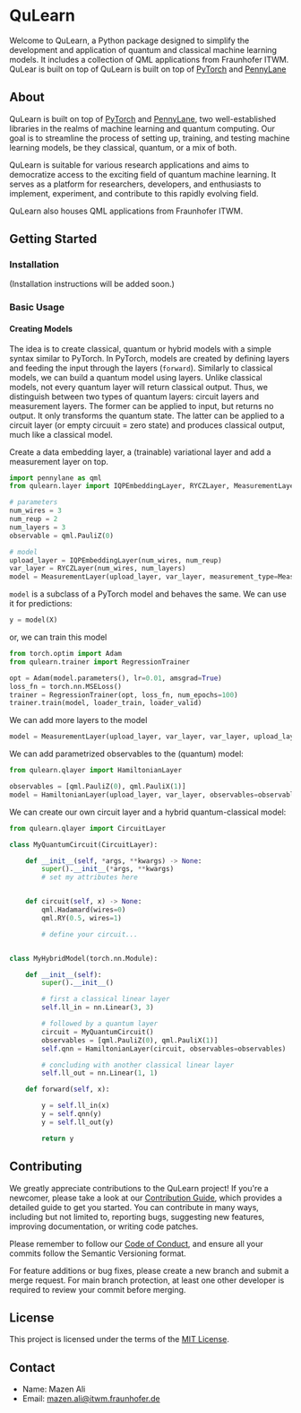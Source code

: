 # QuLearn

Welcome to QuLearn, a Python package designed to simplify the development and application of quantum and classical machine learning models. It includes a collection of QML applications from Fraunhofer ITWM. QuLear is built on top of QuLearn is built on top of [PyTorch](https://pytorch.org/) and [PennyLane](https://pennylane.ai/)

## About

QuLearn is built on top of [PyTorch](https://pytorch.org/) and [PennyLane](https://pennylane.ai/), two well-established libraries in the realms of machine learning and quantum computing. Our goal is to streamline the process of setting up, training, and testing machine learning models, be they classical, quantum, or a mix of both.

QuLearn is suitable for various research applications and aims to democratize access to the exciting field of quantum machine learning. It serves as a platform for researchers, developers, and enthusiasts to implement, experiment, and contribute to this rapidly evolving field.

QuLearn also houses QML applications from Fraunhofer ITWM.

## Getting Started

### Installation

(Installation instructions will be added soon.)

### Basic Usage

#### Creating Models

The idea is to create classical, quantum or hybrid models with a simple syntax similar to PyTorch. In PyTorch, models are created by defining layers and feeding the input through the layers (`forward`). Similarly to classical models, we can build a quantum model using layers. Unlike classical models, not every quantum layer will return classical output. Thus, we distinguish between two types of quantum layers: circuit layers and measurement layers. The former can be applied to input, but returns no output. It only transforms the quantum state. The latter can be applied to a circuit layer (or empty circuuit = zero state) and produces classical output, much like a classical model.

Create a data embedding layer, a (trainable) variational layer and add a measurement layer on top.

```python
import pennylane as qml
from qulearn.layer import IQPEmbeddingLayer, RYCZLayer, MeasurementLayer, MeasurementType

# parameters
num_wires = 3
num_reup = 2
num_layers = 3
observable = qml.PauliZ(0)

# model
upload_layer = IQPEmbeddingLayer(num_wires, num_reup)
var_layer = RYCZLayer(num_wires, num_layers)
model = MeasurementLayer(upload_layer, var_layer, measurement_type=MeasurementType.Expectation, observable=observable)
```

`model` is a subclass of a PyTorch model and behaves the same. We can use it for predictions:

```python
y = model(X)
```

or, we can train this model

```python
from torch.optim import Adam
from qulearn.trainer import RegressionTrainer

opt = Adam(model.parameters(), lr=0.01, amsgrad=True)
loss_fn = torch.nn.MSELoss()
trainer = RegressionTrainer(opt, loss_fn, num_epochs=100)
trainer.train(model, loader_train, loader_valid)
```

We can add more layers to the model

```python
model = MeasurementLayer(upload_layer, var_layer, var_layer, upload_layer, var_layer, measurement_type=MeasurementType.Expectation, observable=observable)
```

We can add parametrized observables to the (quantum) model:

```python
from qulearn.qlayer import HamiltonianLayer

observables = [qml.PauliZ(0), qml.PauliX(1)]
model = HamiltonianLayer(upload_layer, var_layer, observables=observables)
```

We can create our own circuit layer and a hybrid quantum-classical model:

```python
from qulearn.qlayer import CircuitLayer

class MyQuantumCircuit(CircuitLayer):

    def __init__(self, *args, **kwargs) -> None:
        super().__init__(*args, **kwargs)
        # set my attributes here


    def circuit(self, x) -> None:
        qml.Hadamard(wires=0)
        qml.RY(0.5, wires=1)

        # define your circuit...


class MyHybridModel(torch.nn.Module):

    def __init__(self):
        super().__init__()

        # first a classical linear layer
        self.ll_in = nn.Linear(3, 3)

        # followed by a quantum layer
        circuit = MyQuantumCircuit()
        observables = [qml.PauliZ(0), qml.PauliX(1)]
        self.qnn = HamiltonianLayer(circuit, observables=observables)

        # concluding with another classical linear layer
        self.ll_out = nn.Linear(1, 1)

    def forward(self, x):

        y = self.ll_in(x)
        y = self.qnn(y)
        y = self.ll_out(y)

        return y
```

## Contributing

We greatly appreciate contributions to the QuLearn project! If you're a newcomer, please take a look at our [Contribution Guide](CONTRIBUTING.md), which provides a detailed guide to get you started. You can contribute in many ways, including but not limited to, reporting bugs, suggesting new features, improving documentation, or writing code patches.

Please remember to follow our [Code of Conduct](CODE_OF_CONDUCT.md), and ensure all your commits follow the Semantic Versioning format.

For feature additions or bug fixes, please create a new branch and submit a merge request. For main branch protection, at least one other developer is required to review your commit before merging.

## License

This project is licensed under the terms of the [MIT License](LICENSE).

## Contact

<a id="contact"></a>

- Name: Mazen Ali
- Email: mazen.ali@itwm.fraunhofer.de
